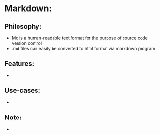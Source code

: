 # Markdown:

## Philosophy:
-  Md is a human-readable text format for the purpose of source code version control
- .md files can easily be converted to html format via markdown program

## Features:
- 

## Use-cases:
- 

## Note:
- 